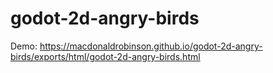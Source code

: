 # godot-2d-angry-birds

Demo: https://macdonaldrobinson.github.io/godot-2d-angry-birds/exports/html/godot-2d-angry-birds.html
